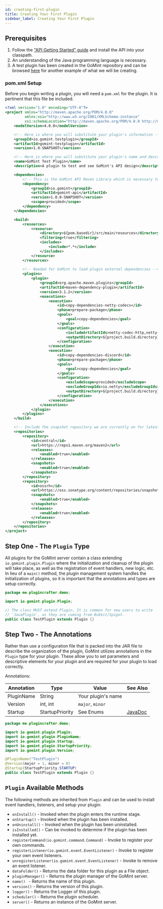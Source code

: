 ```yaml
---
id: creating-first-plugin
title: Creating Your First Plugin
sidebar_label: Creating Your First Plugin
---
```


## Prerequisites

1. Follow the ["API Getting Started" guide](/docs/api/api-getting-started) and
install the API into your classpath.
2. An understanding of the Java programming language is necessary.
3. A test plugin has been created in the GoMint repository and can be browsed [here](https://github.com/gomint/GoMint/tree/master/gomint-test-plugin/src/main/java/io/gomint/testplugin) for another example of what we will be creating.

### pom.xml Setup

Before you begin writing a plugin, you will need a ```pom.xml``` for the plugin. It is pertinent that this file be included.

```xml
<?xml version="1.0" encoding="UTF-8"?>
<project xmlns="http://maven.apache.org/POM/4.0.0"
         xmlns:xsi="http://www.w3.org/2001/XMLSchema-instance"
         xsi:schemaLocation="http://maven.apache.org/POM/4.0.0 http://maven.apache.org/xsd/maven-4.0.0.xsd">
    <modelVersion>4.0.0</modelVersion>

    <!-- Here is where you will substitute your plugin's information -->
    <groupId>io.gomint.testplugin</groupId>
    <artifactId>gomint-testplugin</artifactId>
    <version>1.0-SNAPSHOT</version>

    <!-- Here is where you will substitute your plugin's name and description -->
    <name>GoMint Test Plugin</name>
    <description>A plugin to test and see GoMint's API design</description>

    <dependencies>
        <!-- This is the GoMint API Maven Library which is necessary to create a plugin -->
        <dependency>
            <groupId>io.gomint</groupId>
            <artifactId>gomint-api</artifactId>
            <version>1.0.0-SNAPSHOT</version>
            <scope>provided</scope>
        </dependency>
    </dependencies>

    <build>
        <resources>
            <resource>
                <directory>${pom.basedir}/src/main/resources</directory>
                <filtering>true</filtering>
                <includes>
                    <include>*.*</include>
                </includes>
            </resource>
        </resources>
           
        <!-- Needed for GoMint to load plugin external dependencies -->
        <plugins>
            <plugin>
                <groupId>org.apache.maven.plugins</groupId>
                <artifactId>maven-dependency-plugin</artifactId>
                <version>3.1.2</version>
                <executions>
                    <execution>
                        <id>copy-dependencies-netty-codecs</id>
                        <phase>prepare-package</phase>
                        <goals>
                            <goal>copy-dependencies</goal>
                        </goals>
                        <configuration>
                            <includeArtifactIds>netty-codec-http,netty-codec-http2,netty-handler-proxy</includeArtifactIds>
                            <outputDirectory>${project.build.directory}/classes/dependency</outputDirectory>
                        </configuration>
                    </execution>
                    <execution>
                        <id>copy-dependencies-discord</id>
                        <phase>prepare-package</phase>
                        <goals>
                            <goal>copy-dependencies</goal>
                        </goals>
                        <configuration>
                            <excludeScope>provided</excludeScope>
                            <excludeGroupIds>io.netty</excludeGroupIds>
                            <outputDirectory>${project.build.directory}/classes/dependency</outputDirectory>
                        </configuration>
                    </execution>
                </executions>
            </plugin>
        </plugins>
    </build>

    <!-- Include the snapshot repository we are currently on for latest master builds -->
    <repositories>
        <repository>
            <id>central</id>
            <url>https://repo1.maven.org/maven2</url>
            <releases>
                <enabled>true</enabled>
            </releases>
            <snapshots>
                <enabled>true</enabled>
            </snapshots>
        </repository>
        <repository>
            <id>ossrh</id>
            <url>https://oss.sonatype.org/content/repositories/snapshots</url>
            <snapshots>
                <enabled>true</enabled>
            </snapshots>
            <releases>
                <enabled>true</enabled>
            </releases>
        </repository>
    </repositories>
</project>
```

## Step One - The ```Plugin``` Type

All plugins for the GoMint server contain a class extending ```io.gomint.plugin.Plugin```
where the initialization and cleanup of the plugin will take place, as well as the
registration of event handlers, new logic, etc. In lieu of a ```main()``` method, the plugin management system handles the initialization of plugins, so it is important that the annotations and types are setup correctly.

```java
package me.plugincrafter.demo;

import io.gomint.plugin.Plugin;

// The class MUST extend Plugin. It is common for new users to write
// 'JavaPlugin', as they are coming from Bukkit/Spigot.
public class TestPlugin extends Plugin {}
```

## Step Two - The Annotations

Rather than use a configuration file that is packed into the JAR file to describe the organization of the plugin, GoMint utilizes annotations in the ```Plugin``` type for your plugin. These allow you to set parameters and descriptive elements for your plugin and are required for your plugin to load correctly.

Annotations:

| Annotation | Type            | Value                     | See Also                                                                              |
|------------|-----------------|---------------------------|---------------------------------------------------------------------------------------|
| PluginName | String          | Your plugin's name        |                                                                                       |  
| Version    | int, int        | ```major```, ```minor```  |                                                                                       |
| Startup    | StartupPriority | See Enums                 | [JavaDoc](https://janmm14.de/static/gomint/index.html?gomint.api/module-summary.html) |   

```java
package me.plugincrafter.demo;

import io.gomint.plugin.Plugin;
import io.gomint.plugin.PluginName;
import io.gomint.plugin.Startup;
import io.gomint.plugin.StartupPriority;
import io.gomint.plugin.Version;

@PluginName("TestPlugin")
@Version(major = 1, minor = 0)
@Startup(StartupPriority.STARTUP)
public class TestPlugin extends Plugin {}
```

## ```Plugin``` Available Methods

The following methods are inherited from ```Plugin``` and can be used to install event handlers, listeners, and setup your plugin:

* ```onInstall()``` - Invoked when the plugin enters the runtime stage.
* ```onStartup()``` - Invoked when the plugin has been installed.
* ```onUninstall()``` - Invoked when the plugin has been uninstalled.
* ```isInstalled()``` - Can be invoked to determine if the plugin has been installed yet.
* ```registerCommand(io.gomint.command.Command)``` - Invoke to register your own commands.
* ```registerListener(io.gomint.event.EventListener)``` - Invoke to register your own event listeners.
* ```unregisterListener(io.gomint.event.EventListener)``` - Invoke to remove an event listener.
* ```dataFolder()``` - Returns the data folder for this plugin as a File object.
* ```pluginManager()``` - Returns the plugin manager of the GoMint server.
* ```name() ``` - Returns the name of this plugin.
* ```version()``` - Returns the version of this plugin.
* ```logger()``` - Returns the Logger of this plugin.
* ```scheduler()``` - Returns the plugin scheduler.
* ```server()``` - Returns an instance of the GoMint server.
